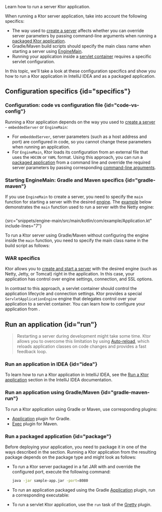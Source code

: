 [//]: # (title: Running)

<show-structure for="chapter" depth="2"/>

<link-summary>
Learn how to run a server Ktor application.
</link-summary>

When running a Ktor server application, take into account the following specifics:
* The way used to [create a server](create_server.topic) affects whether you can override server parameters by passing command-line arguments when running a [packaged Ktor application](#package).
* Gradle/Maven build scripts should specify the main class name when starting a server using [EngineMain](create_server.topic#engine-main).
* Running your application inside a [servlet container](war.md) requires a specific servlet configuration.

In this topic, we'll take a look at these configuration specifics and show you how to run a Ktor application in IntelliJ IDEA and as a packaged application.


## Configuration specifics {id="specifics"}

### Configuration: code vs configuration file {id="code-vs-config"}

Running a Ktor application depends on the way you used to [create a server](create_server.topic) - `embeddedServer` or `EngineMain`:
* For `embeddedServer`, server parameters (such as a host address and port) are configured in code, so you cannot change these parameters when running an application.
* For `EngineMain`, Ktor loads its configuration from an external file that uses the `HOCON` or `YAML` format. Using this approach, you can run a [packaged application](#package) from a command line and override the required server parameters by passing corresponding [command-line arguments](Configurations.topic#command-line).


### Starting EngineMain: Gradle and Maven specifics {id="gradle-maven"}

If you use `EngineMain` to create a server, you need to specify the `main` function for starting a server with the desired [engine](Engines.md).
The [example](https://github.com/ktorio/ktor-documentation/tree/%ktor_version%/codeSnippets/snippets/engine-main) below demonstrates the `main` function used to run a server with the Netty engine:

```kotlin
```
{src="snippets/engine-main/src/main/kotlin/com/example/Application.kt" include-lines="7"}

To run a Ktor server using Gradle/Maven without configuring the engine inside the `main` function, you need to specify the main class name in the build script as follows:

<include from="Engines.md" element-id="main-class-set-engine-main"/>


### WAR specifics

Ktor allows you to [create and start a server](create_server.topic) with the desired engine (such as Netty, Jetty, or Tomcat) right in the application. In this case, your application has control over engine settings, connection, and SSL options.

In contrast to this approach, a servlet container should control the application lifecycle and connection settings. Ktor provides a special `ServletApplicationEngine` engine that delegates control over your application to a servlet container. You can learn how to configure your application from [](war.md#configure-war).


## Run an application {id="run"}
> Restarting a server during development might take some time. Ktor allows you to overcome this limitation by using [Auto-reload](Auto_reload.topic), which reloads application classes on code changes and provides a fast feedback loop.

### Run an application in IDEA {id="idea"}

To learn how to run a Ktor application in IntelliJ IDEA, see the [Run a Ktor application](https://www.jetbrains.com/help/idea/ktor.html#run_ktor_app) section in the IntelliJ IDEA documentation.


### Run an application using Gradle/Maven {id="gradle-maven-run"}

To run a Ktor application using Gradle or Maven, use corresponding plugins:
* [Application](https://docs.gradle.org/current/userguide/application_plugin.html) plugin for Gradle.
* [Exec](https://www.mojohaus.org/exec-maven-plugin/) plugin for Maven.



### Run a packaged application {id="package"}

Before deploying your application, you need to package it in one of the ways described in the [](deploy.md#packaging) section. 
Running a Ktor application from the resulting package depends on the package type and might look as follows:
* To run a Ktor server packaged in a fat JAR with and override the configured port, execute the following command:
   ```Bash
   java -jar sample-app.jar -port=8080
   ```
* To run an application packaged using the Gradle [Application](gradle-application-plugin.md) plugin, run a corresponding executable:

   <include from="gradle-application-plugin.md" element-id="run_executable"/>
  
* To run a servlet Ktor application, use the `run` task of the [Gretty](war.md#run) plugin.
